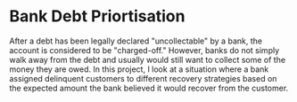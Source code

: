 # Bank Debt Priortisation

After a debt has been legally declared "uncollectable" by a bank, the account is considered to be "charged-off." 
However, banks  do not simply walk away from the debt and usually would still want to collect some of the money they are owed. 
In this project, I look at a situation where a bank assigned delinquent customers to different recovery strategies based on the expected amount the bank believed it would recover from the customer. 

